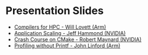 # Presentation Slides

* [Compilers for HPC - Will Lovett (Arm)](AWS-Hackathon-Compilers-public.pdf)
* [Application Scaling - Jeff Hammond (NVIDIA)](Application_Scaling_Jeff_Hammond.pdf)
* [Crash Course on CMake - Robert Maynard (NVIDIA)](CMake_Robert_Maynard.pdf)
* [Profiling without Printf - John Linford (Arm)](Profiling_without_printf_John_Linford.pdf)
